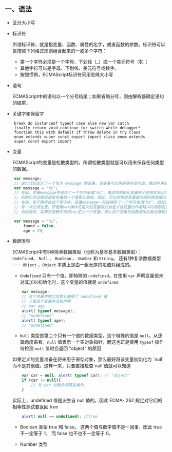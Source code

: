 ## 一、语法
* 区分大小写
* 标识符

	所谓标识符，就是指变量、函数、属性的名字，或者函数的参数。标识符可以是按照下列格式规则组合起来的一或多个字符：

	* 第一个字符必须是一个字母、下划线（_）或一个美元符号（$）；
	* 其他字符可以是字母、下划线、美元符号或数字。 
	* 按照惯例，ECMAScript标识符采用驼峰大小写

* 语句

	ECMAScript中的语句以一个分号结尾；如果省略分号，则由解析器确定语句的结尾，

* 关键字和保留字

```
	break do instanceof typeof case else new var catch 
	finally return void continue for switch while debugger* 
	function this with default if throw delete in try class 
	enum extends super const export import class enum extends 
	super const export import

```
* 变量

	ECMAScript的变量是松散类型的，所谓松散类型就是可以用来保存任何类型的数据。

```js
	var message;
	// 这行代码定义了一个名为 message 的变量，该变量可以用来保存任何值，像这样未经过初始化的变量，会保存一个特殊的值— undefined
	var message = "hi"; 
	// 在此，变量message中保存了一个字符串值"hi"。像这样初始化变量并不会把它标记为字符串类型；
	// 初始化的过程就是给变量赋一个值那么简单。因此，可以在修改变量值的同时修改值的类型，如下所示：varmessage = "hi"; message = 100;
	// 有效，但不推荐在这个例子中，变量message一开始保存了一个字符串值"hi"，然后该值又被一个数字值100取代。
	// 有一点必须注意，即使用var操作符定义的变量将成为定义该变量的作用域中的局部变量。
	// 也就是说，如果在函数中使用var定义一个变量，那么这个变量在函数退出后就会被销毁，
```
```js
	var message = "hi", 
		found = false, 
		age = 29;
```
* 数据类型

	ECMAScript中有5种简单数据类型（也称为基本基本数据类型）：
	`Undefined`、 `Null` 、 `Boolean` 、 `Number` 和 `String`。
	还有1种复杂数据类型—— `Object` ，`Object` 本质上是由一组无序的名值对组成的。
	* `Undefined` 只有一个值，即特殊的 `undefined`。在使用 `var` 声明变量但未对其加以初始化时，这个变量的值就是 `undefined`

	```js
		var message; 
		// 这个变量声明之后默认取得了 undefined 值 
		// 下面这个变量并没有声明
		// var age 
		alert( typeof message); 
		// "undefined" 
		alert( typeof age); 
		// "undefined"
	```

	* `Null` 类型是第二个只有一个值的数据类型，这个特殊的值是 `null`。从逻辑角度来看，`null` 值表示一个空对象指针，而这也正是使用 `typeof` 操作符检测 `null` 值时会返回 "object" 的原因

	<p class="tip">如果定义的变量准备在将来用于保存对象，那么最好将该变量初始化为 `null` 而不是其他值。这样一来，只要直接检查`null`值就可以知道
	</p>

	```js
		var car = null; alert( typeof car); // "object"
		if (car != null){ 
			// 对 car 对象执行某些操作 
		}
	```
	<p class="tip">
		实际上，undefined 值是派生自 null 值的，因此 ECMA- 262 规定对它们的相等性测试要返回 true
	</p>
	
	```js
		alert( null == undefined); //true
	```
	* Boolean 类型 true 和 false。 这两个值与数字值不是一回事，因此 true 不一定等于 1， 而 false 也不也不一定等于 0。

	* Number 类型















